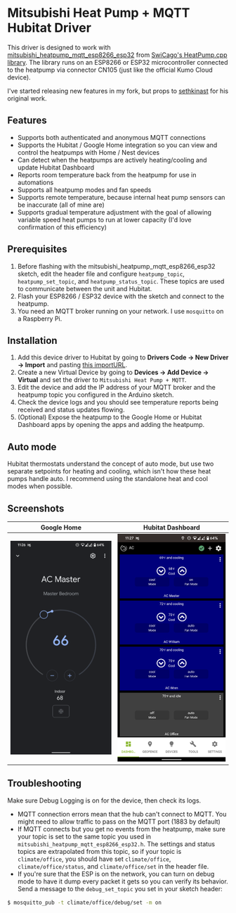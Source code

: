 <!--
SPDX-FileCopyrightText: 2025 Randall Norviel <randallndev@gmail.com>
SPDX-FileCopyrightText: 2025 Seth Kinast <seth@cogdev.net>

SPDX-License-Identifier: MIT
-->

# Mitsubishi Heat Pump + MQTT Hubitat Driver

This driver is designed to work with [mitsubishi_heatpump_mqtt_esp8266_esp32](https://github.com/SwiCago/HeatPump/tree/master/examples/mitsubishi_heatpump_mqtt_esp8266_esp32) from [SwiCago's HeatPump.cpp library](https://github.com/SwiCago/HeatPump). The library runs on an ESP8266 or ESP32 microcontroller connected to the heatpump via connector CN105 (just like the official Kumo Cloud device).

I've started releasing new features in my fork, but props to [sethkinast](https://github.com/sethkinast/hubitat-mitsubishi-mqtt) for his original work.

## Features

- Supports both authenticated and anonymous MQTT connections
- Supports the Hubitat / Google Home integration so you can view and control the heatpumps with Home / Nest devices
- Can detect when the heatpumps are actively heating/cooling and update Hubitat Dashboard
- Reports room temperature back from the heatpump for use in automations
- Supports all heatpump modes and fan speeds
- Supports remote temperature, because internal heat pump sensors can be inaccurate (all of mine are)
- Supports gradual temperature adjustment with the goal of allowing variable speed heat pumps to run at lower capacity (I'd love confirmation of 
  this efficiency)

## Prerequisites

1. Before flashing with the mitsubishi_heatpump_mqtt_esp8266_esp32 sketch, edit the header file and configure `heatpump_topic`, `heatpump_set_topic`, and `heatpump_status_topic`. These topics are used to communicate between the unit and Hubitat.
2. Flash your ESP8266 / ESP32 device with the sketch and connect to the heatpump.
3. You need an MQTT broker running on your network. I use `mosquitto` on a Raspberry Pi.

## Installation

1. Add this device driver to Hubitat by going to **Drivers Code -> New Driver -> Import** and pasting 
[this importURL](https://raw.githubusercontent.com/randalln/hubitat-mitsubishi-mqtt/main/src/main/groovy/hubitat-mitsubishi-mqtt.groovy).
2. Create a new Virtual Device by going to **Devices -> Add Device -> Virtual** and set the driver to `Mitsubishi Heat Pump + MQTT`.
3. Edit the device and add the IP address of your MQTT broker and the heatpump topic you configured in the Arduino sketch.
4. Check the device logs and you should see temperature reports being received and status updates flowing.
5. (Optional) Expose the heatpump to the Google Home or Hubitat Dashboard apps by opening the apps and adding the heatpump.

## Auto mode

Hubitat thermostats understand the concept of auto mode, but use two separate setpoints for heating and cooling, which isn't how these heat pumps handle auto. I recommend using the standalone heat and cool modes when possible.

## Screenshots

|         Google Home         |         Hubitat Dashboard         |
| :-------------------------: | :-------------------------------: |
| ![](images/google_home.png) | ![](images/hubitat_dashboard.png) |

## Troubleshooting

Make sure Debug Logging is on for the device, then check its logs.

- MQTT connection errors mean that the hub can't connect to MQTT. You might need to allow traffic to pass on the MQTT port (1883 by default)
- If MQTT connects but you get no events from the heatpump, make sure your topic is set to the same topic you used in `mitsubishi_heatpump_mqtt_esp8266_esp32.h`. The settings and status topics are extrapolated from this topic, so if your topic is `climate/office`, you should have set `climate/office`, `climate/office/status`, and `climate/office/set` in the header file.
- If you're sure that the ESP is on the network, you can turn on debug mode to have it dump every packet it gets so you can verify its behavior. Send a message to the `debug_set_topic` you set in your sketch header:

```bash
$ mosquitto_pub -t climate/office/debug/set -m on
```
